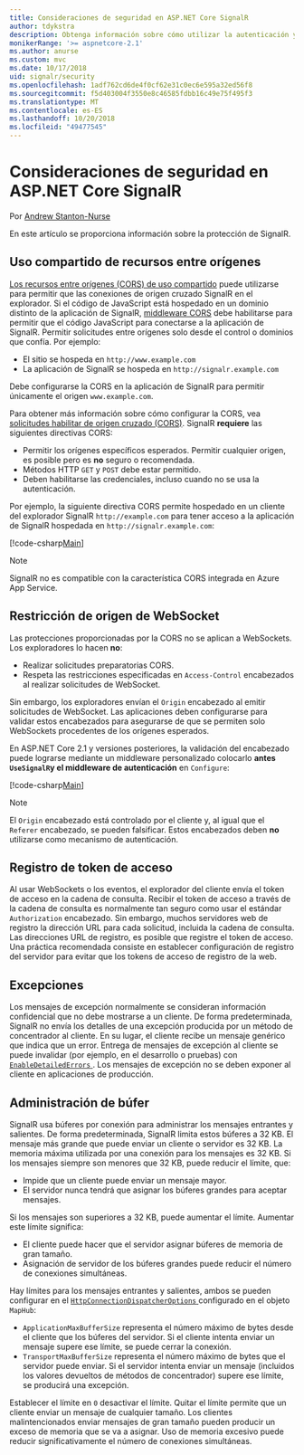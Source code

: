 ```yaml
---
title: Consideraciones de seguridad en ASP.NET Core SignalR
author: tdykstra
description: Obtenga información sobre cómo utilizar la autenticación y autorización en ASP.NET Core SignalR.
monikerRange: '>= aspnetcore-2.1'
ms.author: anurse
ms.custom: mvc
ms.date: 10/17/2018
uid: signalr/security
ms.openlocfilehash: 1adf762cd6de4f0cf62e31c0ec6e595a32ed56f8
ms.sourcegitcommit: f5d403004f3550e8c46585fdbb16c49e75f495f3
ms.translationtype: MT
ms.contentlocale: es-ES
ms.lasthandoff: 10/20/2018
ms.locfileid: "49477545"
---
```

# <a name="security-considerations-in-aspnet-core-signalr"></a>Consideraciones de seguridad en ASP.NET Core SignalR

Por [Andrew Stanton-Nurse](https://twitter.com/anurse)

En este artículo se proporciona información sobre la protección de SignalR.

## <a name="cross-origin-resource-sharing"></a>Uso compartido de recursos entre orígenes

[Los recursos entre orígenes (CORS) de uso compartido](https://www.w3.org/TR/cors/) puede utilizarse para permitir que las conexiones de origen cruzado SignalR en el explorador. Si el código de JavaScript está hospedado en un dominio distinto de la aplicación de SignalR, [middleware CORS](xref:security/cors) debe habilitarse para permitir que el código JavaScript para conectarse a la aplicación de SignalR. Permitir solicitudes entre orígenes solo desde el control o dominios que confía. Por ejemplo:

* El sitio se hospeda en `http://www.example.com`
* La aplicación de SignalR se hospeda en `http://signalr.example.com`

Debe configurarse la CORS en la aplicación de SignalR para permitir únicamente el origen `www.example.com`.

Para obtener más información sobre cómo configurar la CORS, vea [solicitudes habilitar de origen cruzado (CORS)](xref:security/cors). SignalR **requiere** las siguientes directivas CORS:

* Permitir los orígenes específicos esperados. Permitir cualquier origen, es posible pero es **no** seguro o recomendada.
* Métodos HTTP `GET` y `POST` debe estar permitido.
* Deben habilitarse las credenciales, incluso cuando no se usa la autenticación.

Por ejemplo, la siguiente directiva CORS permite hospedado en un cliente del explorador SignalR `http://example.com` para tener acceso a la aplicación de SignalR hospedada en `http://signalr.example.com`:

[!code-csharp[Main](security/sample/Startup.cs?name=snippet1)]

> [!NOTE]
> SignalR no es compatible con la característica CORS integrada en Azure App Service.

## <a name="websocket-origin-restriction"></a>Restricción de origen de WebSocket

Las protecciones proporcionadas por la CORS no se aplican a WebSockets. Los exploradores lo hacen **no**:

* Realizar solicitudes preparatorias CORS.
* Respeta las restricciones especificadas en `Access-Control` encabezados al realizar solicitudes de WebSocket.

Sin embargo, los exploradores envían el `Origin` encabezado al emitir solicitudes de WebSocket. Las aplicaciones deben configurarse para validar estos encabezados para asegurarse de que se permiten solo WebSockets procedentes de los orígenes esperados.

En ASP.NET Core 2.1 y versiones posteriores, la validación del encabezado puede lograrse mediante un middleware personalizado colocarlo **antes `UseSignalR`y el middleware de autenticación** en `Configure`:

[!code-csharp[Main](security/sample/Startup.cs?name=snippet2)]

> [!NOTE]
> El `Origin` encabezado está controlado por el cliente y, al igual que el `Referer` encabezado, se pueden falsificar. Estos encabezados deben **no** utilizarse como mecanismo de autenticación.

## <a name="access-token-logging"></a>Registro de token de acceso

Al usar WebSockets o los eventos, el explorador del cliente envía el token de acceso en la cadena de consulta. Recibir el token de acceso a través de la cadena de consulta es normalmente tan seguro como usar el estándar `Authorization` encabezado. Sin embargo, muchos servidores web de registro la dirección URL para cada solicitud, incluida la cadena de consulta. Las direcciones URL de registro, es posible que registre el token de acceso. Una práctica recomendada consiste en establecer configuración de registro del servidor para evitar que los tokens de acceso de registro de la web.

## <a name="exceptions"></a>Excepciones

Los mensajes de excepción normalmente se consideran información confidencial que no debe mostrarse a un cliente. De forma predeterminada, SignalR no envía los detalles de una excepción producida por un método de concentrador al cliente. En su lugar, el cliente recibe un mensaje genérico que indica que un error. Entrega de mensajes de excepción al cliente se puede invalidar (por ejemplo, en el desarrollo o pruebas) con [ `EnableDetailedErrors` ](xref:signalr/configuration#configure-server-options). Los mensajes de excepción no se deben exponer al cliente en aplicaciones de producción.

## <a name="buffer-management"></a>Administración de búfer

SignalR usa búferes por conexión para administrar los mensajes entrantes y salientes. De forma predeterminada, SignalR limita estos búferes a 32 KB. El mensaje más grande que puede enviar un cliente o servidor es 32 KB. La memoria máxima utilizada por una conexión para los mensajes es 32 KB. Si los mensajes siempre son menores que 32 KB, puede reducir el límite, que:

* Impide que un cliente puede enviar un mensaje mayor.
* El servidor nunca tendrá que asignar los búferes grandes para aceptar mensajes.

Si los mensajes son superiores a 32 KB, puede aumentar el límite. Aumentar este límite significa:

* El cliente puede hacer que el servidor asignar búferes de memoria de gran tamaño.
* Asignación de servidor de los búferes grandes puede reducir el número de conexiones simultáneas.

Hay límites para los mensajes entrantes y salientes, ambos se pueden configurar en el [ `HttpConnectionDispatcherOptions` ](xref:signalr/configuration#configure-server-options) configurado en el objeto `MapHub`:

* `ApplicationMaxBufferSize` representa el número máximo de bytes desde el cliente que los búferes del servidor. Si el cliente intenta enviar un mensaje supere ese límite, se puede cerrar la conexión.
* `TransportMaxBufferSize` representa el número máximo de bytes que el servidor puede enviar. Si el servidor intenta enviar un mensaje (incluidos los valores devueltos de métodos de concentrador) supere ese límite, se producirá una excepción.

Establecer el límite en `0` desactivar el límite. Quitar el límite permite que un cliente enviar un mensaje de cualquier tamaño. Los clientes malintencionados enviar mensajes de gran tamaño pueden producir un exceso de memoria que se va a asignar. Uso de memoria excesivo puede reducir significativamente el número de conexiones simultáneas.
